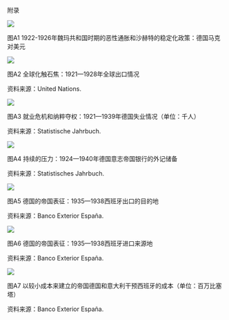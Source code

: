    

附录

![](%20/Users/kevin_lu/Downloads/obsidian_epub_books/希特勒的影子帝国：纳粹经济学与西班牙内战_皮耶尔保罗·巴维里/images/00006.jpg)

图A1 1922-1926年魏玛共和国时期的恶性通胀和沙赫特的稳定化政策：德国马克对美元

![](%20/Users/kevin_lu/Downloads/obsidian_epub_books/希特勒的影子帝国：纳粹经济学与西班牙内战_皮耶尔保罗·巴维里/images/00007.jpg)

图A2 全球化触石焦：1921—1928年全球出口情况

资料来源：United Nations.

![](%20/Users/kevin_lu/Downloads/obsidian_epub_books/希特勒的影子帝国：纳粹经济学与西班牙内战_皮耶尔保罗·巴维里/images/00008.jpg)

图A3 就业危机和纳粹夺权：1921—1939年德国失业情况（单位：千人）

资料来源：Statistische Jahrbuch.

![](%20/Users/kevin_lu/Downloads/obsidian_epub_books/希特勒的影子帝国：纳粹经济学与西班牙内战_皮耶尔保罗·巴维里/images/00005.jpg)

图A4 持续的压力：1924—1940年德国意志帝国银行的外记储备

资料来源：Statistisches Jahrbuch.

![](%20/Users/kevin_lu/Downloads/obsidian_epub_books/希特勒的影子帝国：纳粹经济学与西班牙内战_皮耶尔保罗·巴维里/images/00026.jpg)

图A5 德国的帝国表征：1935—1938西班牙出口的目的地

资料来源：Banco Exterior España.

![](%20/Users/kevin_lu/Downloads/obsidian_epub_books/希特勒的影子帝国：纳粹经济学与西班牙内战_皮耶尔保罗·巴维里/images/00009.jpg)

图A6 德国的帝国表征：1935—1938西班牙进口来源地

资料来源：Banco Exterior España.

![](%20/Users/kevin_lu/Downloads/obsidian_epub_books/希特勒的影子帝国：纳粹经济学与西班牙内战_皮耶尔保罗·巴维里/images/00013.jpg)

图A7 以较小成本来建立的帝国德国和意大利干预西班牙的成本（单位：百万比塞塔）

资料来源：Banco Exterior España.
